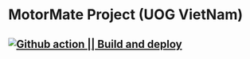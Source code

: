 # MotorMate Project (UOG VietNam)
## [![Github action || Build and deploy](https://github.com/DungDoan3001/motomate-back-end/actions/workflows/build-dotnet.yml/badge.svg?branch=develop&event=check_run)](https://github.com/DungDoan3001/motomate-back-end/actions/workflows/build-dotnet.yml)